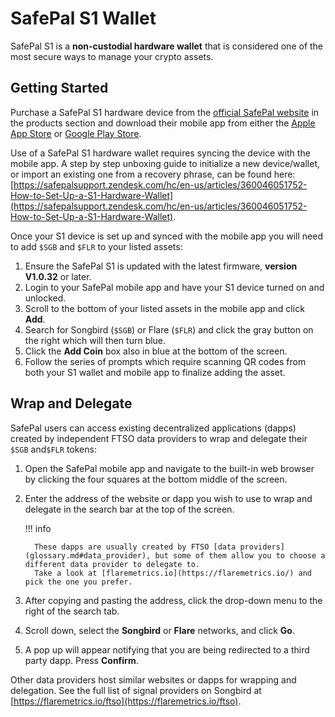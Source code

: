 # SafePal S1 Wallet

SafePal S1 is a **non-custodial hardware wallet** that is considered one of the most secure ways to manage your crypto assets.

## Getting Started

Purchase a SafePal S1 hardware device from the [official SafePal website](https://shop.safepal.io) in the products section and download their mobile app from either the [Apple App Store](https://apps.apple.com/us/app/safepal-wallet/id1548297139) or [Google Play Store](https://play.google.com/store/apps/details?id=io.safepal.wallet).

Use of a SafePal S1 hardware wallet requires syncing the device with the mobile app.
A step by step unboxing guide to initialize a new device/wallet, or import an existing one from a recovery phrase, can be found here: [https://safepalsupport.zendesk.com/hc/en-us/articles/360046051752-How-to-Set-Up-a-S1-Hardware-Wallet](https://safepalsupport.zendesk.com/hc/en-us/articles/360046051752-How-to-Set-Up-a-S1-Hardware-Wallet).

Once your S1 device is set up and synced with the mobile app you will need to add `$SGB` and `$FLR` to your listed assets:

1. Ensure the SafePal S1 is updated with the latest firmware, **version V1.0.32** or later.
2. Login to your SafePal mobile app and have your S1 device turned on and unlocked.
3. Scroll to the bottom of your listed assets in the mobile app and click **Add**.
4. Search for Songbird (`$SGB`) or Flare (`$FLR`) and click the gray button on the right which will then turn blue.
5. Click the **Add Coin** box also in blue at the bottom of the screen.
6. Follow the series of prompts which require scanning QR codes from both your S1 wallet and mobile app to finalize adding the asset.

## Wrap and Delegate

SafePal users can access existing decentralized applications (dapps) created by independent FTSO data providers to wrap and delegate their `$SGB` and`$FLR` tokens:

1. Open the SafePal mobile app and navigate to the built-in web browser by clicking the four squares at the bottom middle of the screen.
2. Enter the address of the website or dapp you wish to use to wrap and delegate in the search bar at the top of the screen.

    !!! info

         These dapps are usually created by FTSO [data providers](glossary.md#data_provider), but some of them allow you to choose a different data provider to delegate to.
         Take a look at [flaremetrics.io](https://flaremetrics.io/) and pick the one you prefer.

3. After copying and pasting the address, click the drop-down menu to the right of the search tab.
4. Scroll down, select the **Songbird** or **Flare** networks, and click **Go**.
5. A pop up will appear notifying that you are being redirected to a third party dapp. Press **Confirm**.

Other data providers host similar websites or dapps for wrapping and delegation.
See the full list of signal providers on Songbird at [https://flaremetrics.io/ftso](https://flaremetrics.io/ftso).
